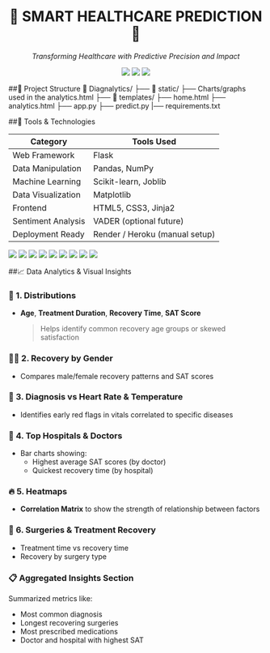 <h1 align="center">🧠 SMART HEALTHCARE PREDICTION 💉</h1>
<p align="center"><i>Transforming Healthcare with Predictive Precision and Impact</i></p>

<p align="center">
  <img src="https://img.shields.io/github/last-commit/CodeCraftedByPriya/SmartHealthcarePrediction?style=flat-square">
  <img src="https://img.shields.io/badge/python-67.8%25-blue?style=flat-square">
  <img src="https://img.shields.io/badge/languages-2-blue?style=flat-square">
</p>


##📂 Project Structure
📁 Diagnalytics/
├── 📁 static/
    ├── Charts/graphs used in the analytics.html
├── 📁 templates/
    ├── home.html
    ├── analytics.html
├── app.py
├── predict.py
|── requirements.txt

##🧰 Tools & Technologies

| Category             | Tools Used |
|----------------------|------------|
| Web Framework        | Flask |
| Data Manipulation    | Pandas, NumPy |
| Machine Learning     | Scikit-learn, Joblib |
| Data Visualization   | Matplotlib |
| Frontend             | HTML5, CSS3, Jinja2 |
| Sentiment Analysis   | VADER (optional future) |
| Deployment Ready     | Render / Heroku (manual setup) |

<p>
  <img src="https://img.shields.io/badge/-Flask-black?style=for-the-badge&logo=flask" />
  <img src="https://img.shields.io/badge/-Pandas-150458?style=for-the-badge&logo=pandas" />
  <img src="https://img.shields.io/badge/-NumPy-013243?style=for-the-badge&logo=numpy" />
  <img src="https://img.shields.io/badge/-Scikit--learn-f7931e?style=for-the-badge&logo=scikit-learn&logoColor=white" />
  <img src="https://img.shields.io/badge/-Plotly-3f4f75?style=for-the-badge&logo=plotly" />
  <img src="https://img.shields.io/badge/-Matplotlib-2067b8?style=for-the-badge&logo=python" />
  <img src="https://img.shields.io/badge/-HTML5-e34c26?style=for-the-badge&logo=html5&logoColor=white" />
  <img src="https://img.shields.io/badge/-CSS3-264de4?style=for-the-badge&logo=css3&logoColor=white" />
  <img src="https://img.shields.io/badge/-Jinja2-b41717?style=for-the-badge&logo=jinja&logoColor=white" />
</p>

##📈 Data Analytics & Visual Insights
### 🎯 1. Distributions
- **Age**, **Treatment Duration**, **Recovery Time**, **SAT Score**
  > Helps identify common recovery age groups or skewed satisfaction

### 👩‍⚕️ 2. Recovery by Gender
- Compares male/female recovery patterns and SAT scores

### 💓 3. Diagnosis vs Heart Rate & Temperature
- Identifies early red flags in vitals correlated to specific diseases

### 🏥 4. Top Hospitals & Doctors
- Bar charts showing:
  - Highest average SAT scores (by doctor)
  - Quickest recovery time (by hospital)

### 🔥 5. Heatmaps
- **Correlation Matrix** to show the strength of relationship between factors

### 💉 6. Surgeries & Treatment Recovery
- Treatment time vs recovery time
- Recovery by surgery type

### 📋 Aggregated Insights Section
Summarized metrics like:
- Most common diagnosis
- Longest recovering surgeries
- Most prescribed medications
- Doctor and hospital with highest SAT
